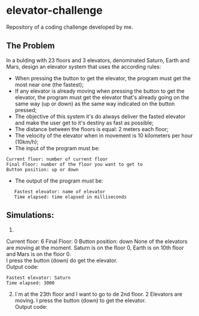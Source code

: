 # elevator-challenge
Repository of a coding challenge developed by me.

## The Problem
In a bulding with 23 floors and 3 elevators, denominated Saturn, Earth and Mars, design an elevator system that uses the according rules:
  - When pressing the button to get the elevator, the program must get the most near one (the fastest); 
  - If any elevator is already moving when pressing the button to get the elevator, the program must 
  get the elevator that's already going on the same way (up or down) as the same way indicated on the button pressed;
  - The objective of this system it's do always deliver the fasted elevator and make the user get to it's
  destiny as fast as possible;
  - The distance between the floors is equal: 2 meters each floor;
  - The velocity of the elevator when in movement is 10 kilometers per hour (10km/h);
  - The input of the program must be: 
  ```
  Current floor: number of current floor
  Final Floor: number of the floor you want to get to
  Button position: up or down
  ```
  - The output of the program must be: 
  ```
     Fastest elevator: name of elevator
     Time elapsed: time elapsed in milliseconds
  ```

  ## Simulations: 

  1. 
  Current floor: 6
  Final Floor: 0
  Button position: down
  None of the elevators are moving at the moment.
  Saturn is on the floor 0, Earth is on 10th floor and Mars is on the floor 0.  
  I press the button (down) do get the elevator.
  <br> Output code: 
  ```
  Fastest elevator: Saturn
  Time elapsed: 3000
  ```
  2. I´m at the 23th floor and I want to go to de 2nd floor. 2 Elevators are moving. I press the button (down)
  to get the elevator. 
  <br>Output code: 
